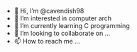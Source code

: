 - 👋 Hi, I’m @cavendish98
- 👀 I’m interested in computer arch
- 🌱 I’m currently learning C programming
- 💞️ I’m looking to collaborate on ...
- 📫 How to reach me ...

<!---
cavendish98/cavendish98 is a ✨ special ✨ repository because its `README.md` (this file) appears on your GitHub profile.
You can click the Preview link to take a look at your changes.
--->
